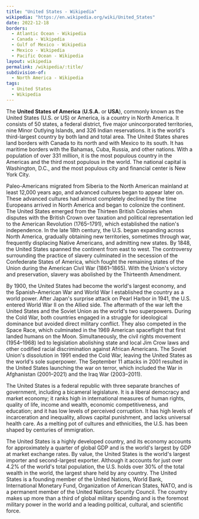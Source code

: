 ```yaml
---
title: "United States - Wikipedia"
wikipedia: "https://en.wikipedia.org/wiki/United_States"
date: 2022-12-18
borders:
  - Atlantic Ocean - Wikipedia
  - Canada - Wikipedia
  - Gulf of Mexico - Wikipedia
  - Mexico - Wikipedia
  - Pacific Ocean - Wikipedia
layout: wikipedia
permalink: /wikipedia/:title/
subdivision-of:
  - North America - Wikipedia
tags:
  - United States
  - Wikipedia
---
```

The **United States of America** (**U.S.A.** or **USA**), commonly known as the United States (U.S. or US) or America, is a country in North America. It consists of 50 states, a federal district, five major unincorporated territories, nine Minor Outlying Islands, and 326 Indian reservations. It is the world's third-largest country by both land and total area. The United States shares land borders with Canada to its north and with Mexico to its south. It has maritime borders with the Bahamas, Cuba, Russia, and other nations. With a population of over 331 million, it is the most populous country in the Americas and the third most populous in the world. The national capital is Washington, D.C., and the most populous city and financial center is New York City.

Paleo-Americans migrated from Siberia to the North American mainland at least 12,000 years ago, and advanced cultures began to appear later on. These advanced cultures had almost completely declined by the time Europeans arrived in North America and began to colonize the continent. The United States emerged from the Thirteen British Colonies when disputes with the British Crown over taxation and political representation led to the American Revolution (1765–1791), which established the nation's independence. In the late 18th century, the U.S. began expanding across North America, gradually obtaining new territories, sometimes through war, frequently displacing Native Americans, and admitting new states. By 1848, the United States spanned the continent from east to west. The controversy surrounding the practice of slavery culminated in the secession of the Confederate States of America, which fought the remaining states of the Union during the American Civil War (1861–1865). With the Union's victory and preservation, slavery was abolished by the Thirteenth Amendment.

By 1900, the United States had become the world's largest economy, and the Spanish–American War and World War I established the country as a world power. After Japan's surprise attack on Pearl Harbor in 1941, the U.S. entered World War II on the Allied side. The aftermath of the war left the United States and the Soviet Union as the world's two superpowers. During the Cold War, both countries engaged in a struggle for ideological dominance but avoided direct military conflict. They also competed in the Space Race, which culminated in the 1969 American spaceflight that first landed humans on the Moon. Simultaneously, the civil rights movement (1954–1968) led to legislation abolishing state and local Jim Crow laws and other codified racial discrimination against African Americans. The Soviet Union's dissolution in 1991 ended the Cold War, leaving the United States as the world's sole superpower. The September 11 attacks in 2001 resulted in the United States launching the war on terror, which included the War in Afghanistan (2001–2021) and the Iraq War (2003–2011).

The United States is a federal republic with three separate branches of government, including a bicameral legislature. It is a liberal democracy and market economy; it ranks high in international measures of human rights, quality of life, income and wealth, economic competitiveness, and education; and it has low levels of perceived corruption. It has high levels of incarceration and inequality, allows capital punishment, and lacks universal health care. As a melting pot of cultures and ethnicities, the U.S. has been shaped by centuries of immigration.

The United States is a highly developed country, and its economy accounts for approximately a quarter of global GDP and is the world's largest by GDP at market exchange rates. By value, the United States is the world's largest importer and second-largest exporter. Although it accounts for just over 4.2% of the world's total population, the U.S. holds over 30% of the total wealth in the world, the largest share held by any country. The United States is a founding member of the United Nations, World Bank, International Monetary Fund, Organization of American States, NATO, and is a permanent member of the United Nations Security Council. The country makes up more than a third of global military spending and is the foremost military power in the world and a leading political, cultural, and scientific force.